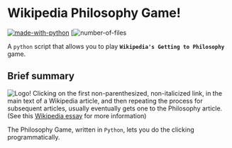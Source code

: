 # Wikipedia Philosophy Game!
[![made-with-python](https://img.shields.io/badge/Made%20with-Python-1f425f.svg?style=plastic&logo=python)](https://www.python.org/)
[![number-of-files](https://img.shields.io/github/directory-file-count/black-fractal/wikipedia-philosophy-game?style=plastic)

A `python` script that allows you to play **`Wikipedia's Getting to Philosophy`** game.

## Brief summary
![Logo!](https://repository-images.githubusercontent.com/327747829/309bb600-51df-11eb-93e9-e75ee646b92a)
Clicking on the first non-parenthesized, non-italicized link, in the main text of a Wikipedia article, and then repeating the process for subsequent articles, usually eventually gets one to the Philosophy article. (See this [Wikipedia essay](https://en.wikipedia.org/wiki/Wikipedia:Getting_to_Philosophy) for more information)

The Philosophy Game, written in `Python`, lets you do the clicking programmatically.
